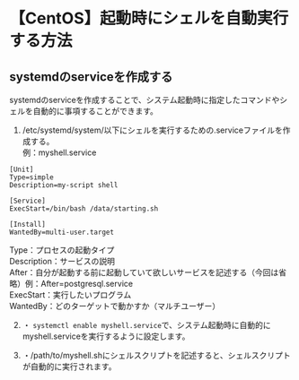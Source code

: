 # 【CentOS】起動時にシェルを自動実行する方法<br>

## systemdのserviceを作成する
systemdのserviceを作成することで、システム起動時に指定したコマンドやシェルを自動的に事項することができます。<br>

1. /etc/systemd/system/以下にシェルを実行するための.serviceファイルを作成する。<br>
例：myshell.service<br>

```
[Unit]
Type=simple
Description=my-script shell

[Service]
ExecStart=/bin/bash /data/starting.sh

[Install]
WantedBy=multi-user.target
```
Type：プロセスの起動タイプ<br>
Description：サービスの説明<br>
After：自分が起動する前に起動していて欲しいサービスを記述する（今回は省略）例：After=postgresql.service<br>
ExecStart：実行したいプログラム<br>
WantedBy：どのターゲットで動かすか（マルチユーザー）<br>

2. ・ `systemctl enable myshell.service`で、システム起動時に自動的にmyshell.serviceを実行するように設定します。

3. ・/path/to/myshell.shにシェルスクリプトを記述すると、シェルスクリプトが自動的に実行されます。<br>
